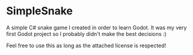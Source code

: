 # SimpleSnake
A simple C# snake game I created in order to learn Godot. It was my very first Godot project so I probably didn't make the best decisions :)

Feel free to use this as long as the attached license is respected!
